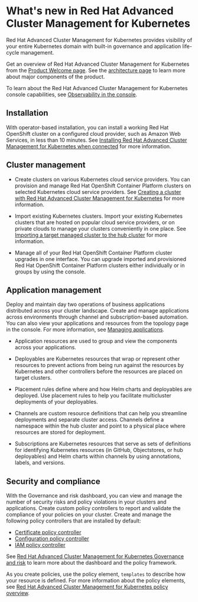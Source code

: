 # What's new in Red Hat Advanced Cluster Management for Kubernetes

Red Hat Advanced Cluster Management for Kubernetes provides visibility of your entire Kubernetes domain with built-in governance and application life-cycle management.

Get an overview of Red Hat Advanced Cluster Management for Kubernetes from the [Product Welcome page](../about/welcome.md). See the [architecture page](../about/architecture.md) to learn more about major components of the product.

To learn about the Red Hat Advanced Cluster Management for Kubernetes console capabilities, see [Observability in the console](../console/console_intro.md).

## Installation

With operator-based installation, you can install a working Red Hat OpenShift cluster on a configured cloud provider, such as Amazon Web Services, in less than 10 minutes. See [Installing Red Hat Advanced Cluster Management for Kubernetes when connected](../install/install_connected.md) for more information.  
  
## Cluster management

* Create clusters on various Kubernetes cloud service providers. You can provision and manage Red Hat OpenShift Container Platform clusters on selected Kubernetes cloud service providers. See [Creating a cluster with Red Hat Advanced Cluster Management for Kubernetes](../manage_cluster/create.md) for more information. 

* Import existing Kubernetes clusters. Import your existing Kubernetes clusters that are hosted on popular cloud service providers, or on private clouds to manage your clusters conveniently in one place. See [Importing a target managed cluster to the hub cluster](../manage_cluster/import.md) for more information.

* Manage all of your Red Hat OpenShift Container Platform cluster upgrades in one interface. You can upgrade imported and provisioned Red Hat OpenShift Container Platform clusters either individually or in groups by using the console.

## Application management

Deploy and maintain day two operations of business applications distributed across your cluster landscape.
Create and manage applications across environments through channel and subscription-based automation. You can also view your applications and resources from the topology page in the console. For more information, see [Managing applications](../manage_applications/app_management_overview.md).


  - Application resources are used to group and view the components across your applications.

  - Deployables are Kubernetes resources that wrap or represent other resources to prevent actions from being run against the resources by Kubernetes and other controllers before the resources are placed on target clusters.

  - Placement rules define where and how Helm charts and deployables are deployed. Use placement rules to help you facilitate multicluster deployments of your deployables.

  - Channels are custom resource definitions that can help you streamline deployments and separate cluster access. Channels define a namespace within the hub cluster and point to a physical place where resources are stored for deployment.
  
  - Subscriptions are Kubernetes resources that serve as sets of definitions for identifying Kubernetes resources (in GitHub, Objectstores, or hub deployables) and Helm charts within channels by using annotations, labels, and versions.

## Security and compliance

With the Governance and risk dashboard, you can view and manage the number of security risks and policy violations in your clusters and applications. Create custom policy controllers to report and validate the compliance of your policies on your cluster. Create and manage the following policy controllers that are installed by default:

* [Certificate policy controller](../governance/cert_policy_ctrl.md)
* [Configuration policy controller](../governance/config_policy_ctrl.md)
* [IAM policy controller](../governance/iam_policy_ctrl.md)

See [Red Hat Advanced Cluster Management for Kubernetes Governance and risk](../governance/compliance_intro.md) to learn more about the dashboard and the policy framework.

As you create policies, use the policy element, `templates` to describe how your resource is defined. For more information about the policy elements, see [Red Hat Advanced Cluster Management for Kubernetes policy overview](../governance/policy_overview.md). 
